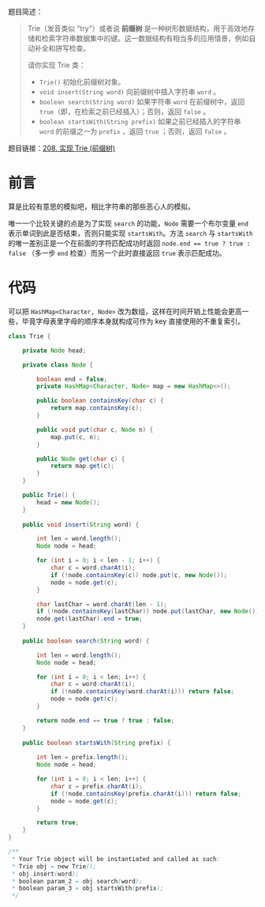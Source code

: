 题目简述：

> Trie（发音类似 "try"）或者说 **前缀树** 是一种树形数据结构，用于高效地存储和检索字符串数据集中的键。这一数据结构有相当多的应用情景，例如自动补全和拼写检查。
>
> 请你实现 Trie 类：
>
> - `Trie()` 初始化前缀树对象。
> - `void insert(String word)` 向前缀树中插入字符串 `word` 。
> - `boolean search(String word)` 如果字符串 `word` 在前缀树中，返回 `true`（即，在检索之前已经插入）；否则，返回 `false` 。
> - `boolean startsWith(String prefix)` 如果之前已经插入的字符串 `word` 的前缀之一为 `prefix` ，返回 `true` ；否则，返回 `false` 。

题目链接：[208. 实现 Trie (前缀树)](https://leetcode.cn/problems/implement-trie-prefix-tree/)

# 前言

算是比较有意思的模拟吧，相比字符串的那些恶心人的模拟。

唯一一个比较关键的点是为了实现 `search` 的功能，`Node` 需要一个布尔变量 `end` 表示单词到此是否结束，否则只能实现 `startsWith`。方法 `search` 与 `startsWith` 的唯一差别正是一个在前面的字符匹配成功时返回 `node.end == true ? true : false` （多一步 `end` 检查）而另一个此时直接返回 `true` 表示匹配成功。

# 代码

可以把 `HashMap<Character, Node>` 改为数组，这样在时间开销上性能会更高一些，毕竟字母表里字母的顺序本身就构成可作为 key 直接使用的不重复索引。

```java
class Trie {

    private Node head;

    private class Node {

        boolean end = false;
        private HashMap<Character, Node> map = new HashMap<>();

        public boolean containsKey(char c) {
            return map.containsKey(c);
        }

        public void put(char c, Node n) {
            map.put(c, n);
        }

        public Node get(char c) {
            return map.get(c);
        }
    }

    public Trie() {
        head = new Node();
    }
    
    public void insert(String word) {

        int len = word.length();
        Node node = head;

        for (int i = 0; i < len - 1; i++) {
            char c = word.charAt(i);
            if (!node.containsKey(c)) node.put(c, new Node());
            node = node.get(c);
        }

        char lastChar = word.charAt(len - 1);
        if (!node.containsKey(lastChar)) node.put(lastChar, new Node());
        node.get(lastChar).end = true;
    }
    
    public boolean search(String word) {

        int len = word.length();
        Node node = head;

        for (int i = 0; i < len; i++) {
            char c = word.charAt(i);
            if (!node.containsKey(word.charAt(i))) return false;
            node = node.get(c);
        }

        return node.end == true ? true : false;
    }
    
    public boolean startsWith(String prefix) {
        
        int len = prefix.length();
        Node node = head;

        for (int i = 0; i < len; i++) {
            char c = prefix.charAt(i);
            if (!node.containsKey(prefix.charAt(i))) return false;
            node = node.get(c);
        }

        return true;
    }
}

/**
 * Your Trie object will be instantiated and called as such:
 * Trie obj = new Trie();
 * obj.insert(word);
 * boolean param_2 = obj.search(word);
 * boolean param_3 = obj.startsWith(prefix);
 */
```


